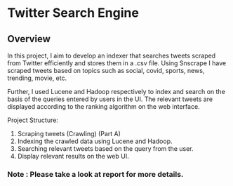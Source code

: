 # Twitter Search Engine

## Overview

In this project, I aim to develop an indexer that searches tweets scraped from Twitter efficiently and stores them in a .csv file. Using Snscrape I have scraped tweets based on topics such as social, covid, sports, news, trending, movie, etc. 

Further, I used Lucene and Hadoop respectively to index and search on the basis of the queries entered by users in the UI. The relevant tweets are displayed according to the ranking algorithm on the web interface. 


Project Structure: 
1. Scraping tweets (Crawling) (Part A) 
2. Indexing the crawled data using Lucene and Hadoop. 
3. Searching relevant tweets based on the query from the user. 
4. Display relevant results on the web UI.

### Note : Please take a look at report for more details.
